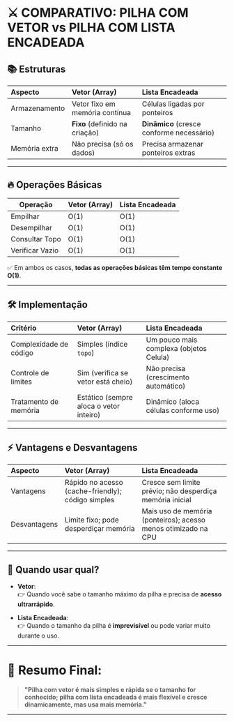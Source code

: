 # ⚔️ COMPARATIVO: PILHA COM VETOR vs PILHA COM LISTA ENCADEADA

## 📚 Estruturas

| Aspecto                | Vetor (Array)                            | Lista Encadeada                          |
|:------------------------|:----------------------------------------|:----------------------------------------|
| Armazenamento           | Vetor fixo em memória contínua           | Células ligadas por ponteiros            |
| Tamanho                 | **Fixo** (definido na criação)           | **Dinâmico** (cresce conforme necessário)|
| Memória extra           | Não precisa (só os dados)                | Precisa armazenar ponteiros extras       |

---

## 🔥 Operações Básicas

| Operação       | Vetor (Array) | Lista Encadeada |
|----------------|---------------|-----------------|
| Empilhar       | O(1)           | O(1)             |
| Desempilhar    | O(1)           | O(1)             |
| Consultar Topo | O(1)           | O(1)             |
| Verificar Vazio| O(1)           | O(1)             |

✅ Em ambos os casos, **todas as operações básicas têm tempo constante O(1)**.

---

## 🛠️ Implementação

| Critério             | Vetor (Array)                          | Lista Encadeada                        |
|:---------------------|:---------------------------------------|:---------------------------------------|
| Complexidade de código| Simples (índice `topo`)                | Um pouco mais complexa (objetos Celula)|
| Controle de limites   | Sim (verifica se vetor está cheio)     | Não precisa (crescimento automático)   |
| Tratamento de memória | Estático (sempre aloca o vetor inteiro)| Dinâmico (aloca células conforme uso)  |

---

## ⚡ Vantagens e Desvantagens

| Aspecto               | Vetor (Array)                         | Lista Encadeada                        |
|:-----------------------|:-------------------------------------|:--------------------------------------|
| Vantagens              | Rápido no acesso (cache-friendly); código simples | Cresce sem limite prévio; não desperdiça memória inicial |
| Desvantagens           | Limite fixo; pode desperdiçar memória | Mais uso de memória (ponteiros); acesso menos otimizado na CPU |

---

## 🎯 Quando usar qual?

- **Vetor**:  
  👉 Quando você sabe o tamanho máximo da pilha e precisa de **acesso ultrarrápido**.

- **Lista Encadeada**:  
  👉 Quando o tamanho da pilha é **imprevisível** ou pode variar muito durante o uso.

---

# 🧠 Resumo Final:

> **"Pilha com vetor é mais simples e rápida se o tamanho for conhecido; pilha com lista encadeada é mais flexível e cresce dinamicamente, mas usa mais memória."**

---